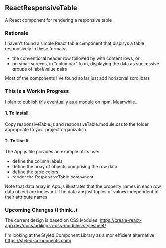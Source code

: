 ## ReactResponsiveTable
A React component for rendering a responsive table

### Rationale
I haven't found a simple React table component that displays a table responsively in these formats:
- the conventional header row followed by with content rows, or
- on small screens, in "columnar" form, displaying the data as successive groups of label/value pairs  

Most of the components I've found so far just add horizontal scrollbars

### This is a Work in Progress
I plan to publish this eventually as a module on npm. Meanwhile..

#### 1. To Install 
Copy responsiveTable.js and responsiveTable.module.css to the folder appropriate to your project organization

#### 2. To Use It
The App.js file provides an example of its use:
- define the column labels
- define the array of objects comprising the row data
- define the table colors
- render the ResponsiveTable component

Note that data array in App.js illustrates that the property names in each row data object are irrelevant. The data are just tuples of values independent of their attribute names

### Upcoming Changes (I think..)

The current design is based on CSS Modules: https://create-react-app.dev/docs/adding-a-css-modules-stylesheet/

I'm looking at the Styled Component Library as a mor efficient alternative: https://styled-components.com/
